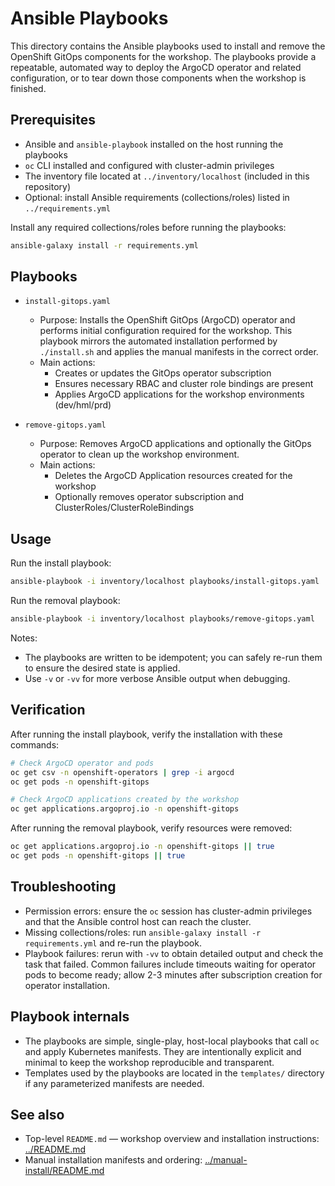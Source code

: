 # Ansible Playbooks

This directory contains the Ansible playbooks used to install and remove the OpenShift GitOps components for the workshop. The playbooks provide a repeatable, automated way to deploy the ArgoCD operator and related configuration, or to tear down those components when the workshop is finished.

## Prerequisites

- Ansible and `ansible-playbook` installed on the host running the playbooks
- `oc` CLI installed and configured with cluster-admin privileges
- The inventory file located at `../inventory/localhost` (included in this repository)
- Optional: install Ansible requirements (collections/roles) listed in `../requirements.yml`

Install any required collections/roles before running the playbooks:

```bash
ansible-galaxy install -r requirements.yml
```

## Playbooks

- `install-gitops.yaml`
  - Purpose: Installs the OpenShift GitOps (ArgoCD) operator and performs initial configuration required for the workshop. This playbook mirrors the automated installation performed by `./install.sh` and applies the manual manifests in the correct order.
  - Main actions:
    - Creates or updates the GitOps operator subscription
    - Ensures necessary RBAC and cluster role bindings are present
    - Applies ArgoCD applications for the workshop environments (dev/hml/prd)

- `remove-gitops.yaml`
  - Purpose: Removes ArgoCD applications and optionally the GitOps operator to clean up the workshop environment.
  - Main actions:
    - Deletes the ArgoCD Application resources created for the workshop
    - Optionally removes operator subscription and ClusterRoles/ClusterRoleBindings

## Usage

Run the install playbook:

```bash
ansible-playbook -i inventory/localhost playbooks/install-gitops.yaml
```

Run the removal playbook:

```bash
ansible-playbook -i inventory/localhost playbooks/remove-gitops.yaml
```

Notes:
- The playbooks are written to be idempotent; you can safely re-run them to ensure the desired state is applied.
- Use `-v` or `-vv` for more verbose Ansible output when debugging.

## Verification

After running the install playbook, verify the installation with these commands:

```bash
# Check ArgoCD operator and pods
oc get csv -n openshift-operators | grep -i argocd
oc get pods -n openshift-gitops

# Check ArgoCD applications created by the workshop
oc get applications.argoproj.io -n openshift-gitops
```

After running the removal playbook, verify resources were removed:

```bash
oc get applications.argoproj.io -n openshift-gitops || true
oc get pods -n openshift-gitops || true
```

## Troubleshooting

- Permission errors: ensure the `oc` session has cluster-admin privileges and that the Ansible control host can reach the cluster.
- Missing collections/roles: run `ansible-galaxy install -r requirements.yml` and re-run the playbook.
- Playbook failures: rerun with `-vv` to obtain detailed output and check the task that failed. Common failures include timeouts waiting for operator pods to become ready; allow 2-3 minutes after subscription creation for operator installation.

## Playbook internals

- The playbooks are simple, single-play, host-local playbooks that call `oc` and apply Kubernetes manifests. They are intentionally explicit and minimal to keep the workshop reproducible and transparent.
- Templates used by the playbooks are located in the `templates/` directory if any parameterized manifests are needed.

## See also

- Top-level `README.md` — workshop overview and installation instructions: [../README.md](../README.md)
- Manual installation manifests and ordering: [../manual-install/README.md](../manual-install/README.md)

